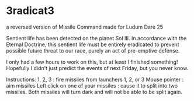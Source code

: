 3radicat3
=========

a reversed version of Missile Command made for Ludum Dare 25

Sentient life has been detected on the planet Sol III. In accordance with the Eternal Doctrine, this sentient life must be entirely eradicated to prevent possible future threat to our race, purely an act of pre-emptive defense. 

I only had a few hours to work on this, but at least I finished something! Hopefully I didn't just predict the events of next Friday, but you never know. 

Instructions: 
1, 2, 3 : fire missiles from launchers 1, 2, or 3 
Mouse pointer : aim missiles 
Left click on one of your missiles : cause it to split into two missiles. Both missiles will turn dark and will not be able to be split again.
